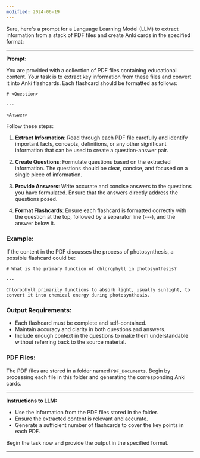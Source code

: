```yaml
---
modified: 2024-06-19
---
```

Sure, here's a prompt for a Language Learning Model (LLM) to extract information from a stack of PDF files and create Anki cards in the specified format:

---

**Prompt:**

You are provided with a collection of PDF files containing educational content. Your task is to extract key information from these files and convert it into Anki flashcards. Each flashcard should be formatted as follows:

```
# <Question>

---

<Answer>
```

Follow these steps:

1. **Extract Information**: Read through each PDF file carefully and identify important facts, concepts, definitions, or any other significant information that can be used to create a question-answer pair.

2. **Create Questions**: Formulate questions based on the extracted information. The questions should be clear, concise, and focused on a single piece of information.

3. **Provide Answers**: Write accurate and concise answers to the questions you have formulated. Ensure that the answers directly address the questions posed.

4. **Format Flashcards**: Ensure each flashcard is formatted correctly with the question at the top, followed by a separator line (---), and the answer below it.

### Example:

If the content in the PDF discusses the process of photosynthesis, a possible flashcard could be:

```
# What is the primary function of chlorophyll in photosynthesis?

---

Chlorophyll primarily functions to absorb light, usually sunlight, to convert it into chemical energy during photosynthesis.
```

### Output Requirements:

- Each flashcard must be complete and self-contained.
- Maintain accuracy and clarity in both questions and answers.
- Include enough context in the questions to make them understandable without referring back to the source material.

### PDF Files:

The PDF files are stored in a folder named `PDF_Documents`. Begin by processing each file in this folder and generating the corresponding Anki cards.

---

**Instructions to LLM:**

- Use the information from the PDF files stored in the folder.
- Ensure the extracted content is relevant and accurate.
- Generate a sufficient number of flashcards to cover the key points in each PDF.

Begin the task now and provide the output in the specified format.

---

